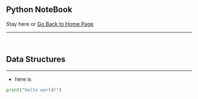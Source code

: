 ## Python NoteBook
Stay here or [Go Back to Home Page](../README.md)

---
<br/>

## Data Structures
---

* here is 

```python
print("hello world!")
```